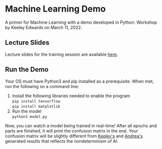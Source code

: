 # Machine Learning Demo
A primer for Machine Learning with a demo developed in Python. Workshop by Keeley Edwards on March 11, 2022.

## Lecture Slides
Lecture slides for the training session are available [here](./BPT_Mar11.pdf).

## Run the Demo
Your OS must have Python3 and pip installed as a prerequisite. When met, run the following on a command line:
1. Install the following libraries needed to enable the program  
`pip install tensorflow`  
`pip install matplotlib`
2. Run the model  
`python3 model.py`

Now, you can watch a model being trained in real-time! After all epochs and parts are finished, it will print the confusion matrix in the end. Your confusion matrix will be slightly different from [Keeley's](./confusion%20matrices.png) and [Andrea's](./run%20result.png) generated results that reflects the nondeterminism of AI.